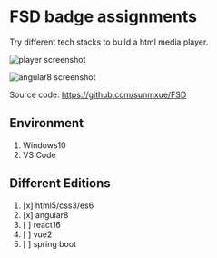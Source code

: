 # FSD badge assignments

Try different tech stacks to build a html media player.

![player screenshot](./Asignment1/my-mediaplayer.png)

![angular8 screenshot](./Asignment2/fsd_angular8_screen.png)

Source code: https://github.com/sunmxue/FSD

## Environment

1. Windows10
2. VS Code

## Different Editions

1. [x] html5/css3/es6
2. [x] angular8
3. [ ] react16
4. [ ] vue2
5. [ ] spring boot
